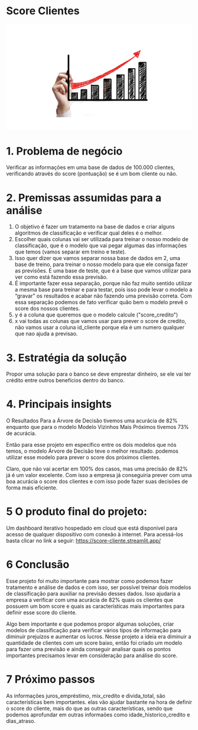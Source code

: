 # Score Clientes
![image](https://github.com/JadsonDS/score_cliente/blob/main/logo.png)


# 1. Problema de negócio
Verificar as informações em uma base de dados de 100.000 clientes, verificando através do score (pontuação) se é um bom cliente ou não.

# 2. Premissas assumidas para a análise
  1. O objetivo é fazer um tratamento na base de dados e criar alguns algoritmos de classificação e verificar qual deles é o melhor.
  2. Escolher quais colunas vai ser utilizada para treinar o nosso modelo de classificação, que é o modelo que vai pegar algumas das informações que temos (vamos separar em treino e teste).
  3. Isso quer dizer que vamos separar nossa base de dados em 2, uma base de treino, para treinar o nosso modelo para que ele consiga fazer as previsões. E uma base de teste, que é a base que vamos utilizar para ver como está fazendo essa previsão.
  4. É importante fazer essa separação, porque não faz muito sentido utilizar a mesma base para treinar e para testar, pois isso pode levar o modelo a “gravar” os resultados e acabar não fazendo uma previsão correta.
   Com essa separação podemos de fato verificar quão bem o modelo prevê o score dos nossos clientes.
  5. y é a coluna que queremos que o modelo calcule ("score_credito")
  6. x vai todas as colunas que vamos usar para prever o score de credito, não vamos usar a coluna id_cliente porque ela é um numero qualquer que nao ajuda a previsao. 
  
# 3. Estratégia da solução
Propor uma solução para o banco se deve emprestar dinheiro, se ele vai ter crédito entre outros benefícios dentro do banco.

# 4. Principais insights 
O Resultados Para a Árvore de Decisão tivemos uma acurácia de 82% enquanto que para o modelo Modelo Vizinhos Mais Próximos tivemos 73% de acurácia.

Então para esse projeto em específico entre os dois modelos que nós temos, o modelo Árvore de Decisão teve o melhor resultado. podemos utilizar esse modelo para prever o score dos próximos clientes.

Claro, que não vai acertar em 100% dos casos, mas uma precisão de 82% já é um valor excelente. Com isso a empresa já conseguiria prever com uma boa acurácia o score dos clientes e com isso pode fazer suas decisões de forma mais eficiente.

# 5 O produto final do projeto:
Um dashboard iterativo hospedado em cloud que está disponível para acesso de qualquer dispositivo com conexão à internet. Para acessá-los basta clicar no link a seguir: https://score-cliente.streamlit.app/

# 6 Conclusão
Esse projeto foi muito importante para mostrar como podemos fazer tratamento e análise de dados e com isso, ser possível treinar dois modelos de classificação para auxiliar na previsão desses dados. 
Isso ajudaria a empresa a verificar com uma acurácia de 82% quais os clientes que possuem um bom score e quais as características mais importantes para definir esse score do cliente.

Algo bem importante e que podemos propor algumas soluções, criar modelos de classificação para verificar vários tipos de informação para diminuir prejuízos e aumentar os lucros. 
Nesse projeto a ideia era diminuir a quantidade de clientes com um score baixo, então foi criado um modelo para fazer uma previsão e ainda conseguir analisar quais os pontos importantes precisamos levar em consideração para análise do score.

# 7 Próximo passos
As informações juros_empréstimo, mix_credito e divida_total, são características bem importantes. elas vão ajudar bastante na hora de definir o score do cliente, mais do que as outras características, sendo que podemos aprofundar em 
outras informaões como idade_historico_credito e dias_atraso.




